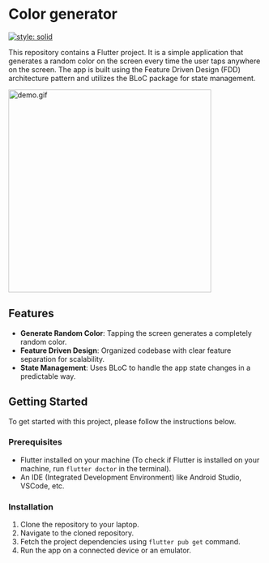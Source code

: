 # Color generator
[![style: solid](https://img.shields.io/badge/style-solid-orange)](https://pub.dev/packages/solid_lints)

This repository contains a Flutter project. It is a simple application that generates a random color on the screen every time the user taps anywhere on the screen. The app is built using the Feature Driven Design (FDD) architecture pattern and utilizes the BLoC package for state management.

<img alt="demo.gif" src="https://github.com/starchykov/color_generator/blob/main/assets/images/demo.gif" width="400"/>


## Features

- **Generate Random Color**: Tapping the screen generates a completely random color.
- **Feature Driven Design**: Organized codebase with clear feature separation for scalability.
- **State Management**: Uses BLoC to handle the app state changes in a predictable way.

## Getting Started

To get started with this project, please follow the instructions below.

### Prerequisites

- Flutter installed on your machine (To check if Flutter is installed on your machine, run `flutter doctor` in the terminal).
- An IDE (Integrated Development Environment) like Android Studio, VSCode, etc.

### Installation

1. Clone the repository to your laptop.
2. Navigate to the cloned repository.
3. Fetch the project dependencies using `flutter pub get` command.
4. Run the app on a connected device or an emulator.

